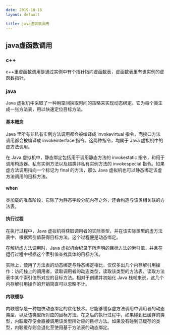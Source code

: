 ```yaml
---
date: 2019-10-18
layout: default

title: java虚函数调用
---
```


## java虚函数调用

### c++

c++里虚函数调用是通过实例中有个指针指向虚函数表，虚函数表里有该实例的虚函数指针。

### java

Java 虚拟机中采取了一种用空间换取时间的策略来实现动态绑定。它为每个类生成一张方法表，用以快速定位目标方法。



#### 基本概念

Java 里所有非私有实例方法调用都会被编译成 invokevirtual 指令，而接口方法调用都会被编译成 invokeinterface 指令。这两种指令，均属于 Java 虚拟机中的虚方法调用。

在 Java 虚拟机中，静态绑定包括用于调用静态方法的 invokestatic 指令，和用于调用构造器、私有实例方法以及超类非私有实例方法的 invokespecial 指令。如果虚方法调用指向一个标记为 final 的方法，那么 Java 虚拟机也可以静态绑定该虚方法调用的目标方法。

#### when

类加载的准备阶段，它除了为静态字段分配内存之外，还会构造与该类相关联的方法表。

#### 执行过程

在执行过程中，Java 虚拟机将获取调用者的实际类型，并在该实际类型的虚方法表中，根据索引值获得目标方法。这个过程便是动态绑定。

在解析虚方法调用时，Java 虚拟机会纪录下所声明的目标方法的索引值，并且在运行过程中根据这个索引值查找具体的目标方法。

实际上，使用了方法表的动态绑定与静态绑定相比，仅仅多出几个内存解引用操作：访问栈上的调用者，读取调用者的动态类型，读取该类型的方法表，读取方法表中某个索引值所对应的目标方法。相对于创建并初始化 Java 栈帧来说，这几个内存解引用操作的开销简直可以忽略不计。

#### 内联缓存

内联缓存是一种加快动态绑定的优化技术。它能够缓存虚方法调用中调用者的动态类型，以及该类型所对应的目标方法。在之后的执行过程中，如果碰到已缓存的类型，内联缓存便会直接调用该类型所对应的目标方法。如果没有碰到已缓存的类型，内联缓存则会退化至使用基于方法表的动态绑定。

